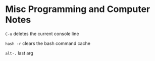 # Misc Programming and Computer Notes

`C-u` deletes the current console line

`hash -r` clears the bash command cache

`alt-.` last arg
